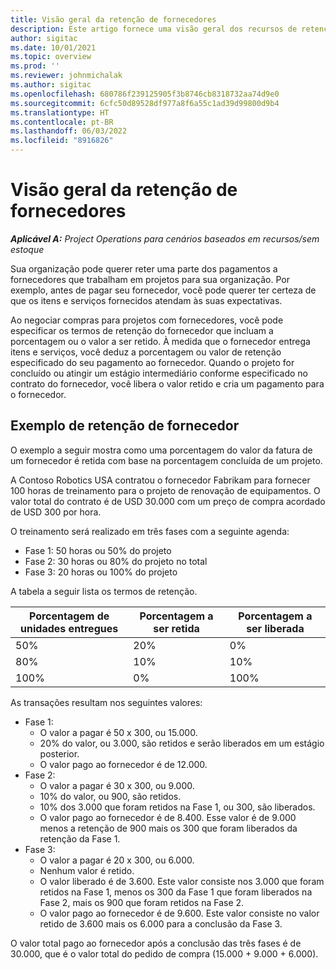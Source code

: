 ```yaml
---
title: Visão geral da retenção de fornecedores
description: Este artigo fornece uma visão geral dos recursos de retenção do fornecedor.
author: sigitac
ms.date: 10/01/2021
ms.topic: overview
ms.prod: ''
ms.reviewer: johnmichalak
ms.author: sigitac
ms.openlocfilehash: 680786f239125905f3b8746cb8318732aa74d9e0
ms.sourcegitcommit: 6cfc50d89528df977a8f6a55c1ad39d99800d9b4
ms.translationtype: HT
ms.contentlocale: pt-BR
ms.lasthandoff: 06/03/2022
ms.locfileid: "8916826"
---
```

# <a name="vendor-retention-overview"></a>Visão geral da retenção de fornecedores

_**Aplicável A:** Project Operations para cenários baseados em recursos/sem estoque_

Sua organização pode querer reter uma parte dos pagamentos a fornecedores que trabalham em projetos para sua organização. Por exemplo, antes de pagar seu fornecedor, você pode querer ter certeza de que os itens e serviços fornecidos atendam às suas expectativas.

Ao negociar compras para projetos com fornecedores, você pode especificar os termos de retenção do fornecedor que incluam a porcentagem ou o valor a ser retido. À medida que o fornecedor entrega itens e serviços, você deduz a porcentagem ou valor de retenção especificado do seu pagamento ao fornecedor. Quando o projeto for concluído ou atingir um estágio intermediário conforme especificado no contrato do fornecedor, você libera o valor retido e cria um pagamento para o fornecedor.

## <a name="vendor-retention-example"></a>Exemplo de retenção de fornecedor

O exemplo a seguir mostra como uma porcentagem do valor da fatura de um fornecedor é retida com base na porcentagem concluída de um projeto.

A Contoso Robotics USA contratou o fornecedor Fabrikam para fornecer 100 horas de treinamento para o projeto de renovação de equipamentos. O valor total do contrato é de USD 30.000 com um preço de compra acordado de USD 300 por hora.

O treinamento será realizado em três fases com a seguinte agenda:

- Fase 1: 50 horas ou 50% do projeto
- Fase 2: 30 horas ou 80% do projeto no total
- Fase 3: 20 horas ou 100% do projeto

A tabela a seguir lista os termos de retenção.

| **Porcentagem de unidades entregues** | **Porcentagem a ser retida** | **Porcentagem a ser liberada** |
| --- | --- | --- |
| 50% | 20% | 0% |
| 80% | 10% | 10% |
| 100% | 0% | 100% |

As transações resultam nos seguintes valores:

- Fase 1:
  - O valor a pagar é 50 x 300, ou 15.000.
  - 20% do valor, ou 3.000, são retidos e serão liberados em um estágio posterior.
  - O valor pago ao fornecedor é de 12.000.
- Fase 2:
  - O valor a pagar é 30 x 300, ou 9.000.
  - 10% do valor, ou 900, são retidos.
  - 10% dos 3.000 que foram retidos na Fase 1, ou 300, são liberados.
  - O valor pago ao fornecedor é de 8.400. Esse valor é de 9.000 menos a retenção de 900 mais os 300 que foram liberados da retenção da Fase 1.
- Fase 3:
  - O valor a pagar é 20 x 300, ou 6.000.
  - Nenhum valor é retido.
  - O valor liberado é de 3.600. Este valor consiste nos 3.000 que foram retidos na Fase 1, menos os 300 da Fase 1 que foram liberados na Fase 2, mais os 900 que foram retidos na Fase 2.
  - O valor pago ao fornecedor é de 9.600. Este valor consiste no valor retido de 3.600 mais os 6.000 para a conclusão da Fase 3.

O valor total pago ao fornecedor após a conclusão das três fases é de 30.000, que é o valor total do pedido de compra (15.000 + 9.000 + 6.000).
